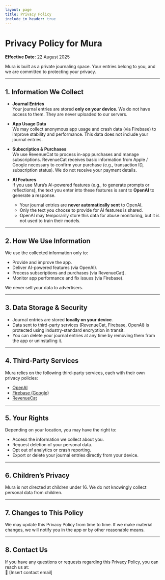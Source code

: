 ```yaml
---
layout: page
title: Privacy Policy
include_in_header: true
---
```


# Privacy Policy for Mura

**Effective Date:** 22 August 2025

Mura is built as a private journaling space. Your entries belong to you, and we are committed to protecting your privacy.

---

## 1. Information We Collect

- **Journal Entries**  
  Your journal entries are stored **only on your device**. We do not have access to them. They are never uploaded to our servers.

- **App Usage Data**  
  We may collect anonymous app usage and crash data (via Firebase) to improve stability and performance. This data does not include your journal entries.

- **Subscription & Purchases**  
  We use RevenueCat to process in-app purchases and manage subscriptions. RevenueCat receives basic information from Apple / Google necessary to confirm your purchase (e.g., transaction ID, subscription status). We do not receive your payment details.

- **AI Features**  
  If you use Mura’s AI-powered features (e.g., to generate prompts or reflections), the text you enter into these features is sent to **OpenAI** to generate a response.  
  - Your journal entries are **never automatically sent** to OpenAI.  
  - Only the text you choose to provide for AI features is shared.  
  - OpenAI may temporarily store this data for abuse monitoring, but it is not used to train their models.

---

## 2. How We Use Information

We use the collected information only to:  
- Provide and improve the app.  
- Deliver AI-powered features (via OpenAI).  
- Process subscriptions and purchases (via RevenueCat).  
- Monitor app performance and fix issues (via Firebase).

We never sell your data to advertisers.

---

## 3. Data Storage & Security

- Journal entries are stored **locally on your device**.  
- Data sent to third-party services (RevenueCat, Firebase, OpenAI) is protected using industry-standard encryption in transit.  
- You can delete your journal entries at any time by removing them from the app or uninstalling it.

---

## 4. Third-Party Services

Mura relies on the following third-party services, each with their own privacy policies:  
- [OpenAI](https://openai.com/policies/privacy-policy)  
- [Firebase (Google)](https://firebase.google.com/support/privacy)  
- [RevenueCat](https://www.revenuecat.com/privacy)

---

## 5. Your Rights

Depending on your location, you may have the right to:  
- Access the information we collect about you.  
- Request deletion of your personal data.  
- Opt out of analytics or crash reporting.  
- Export or delete your journal entries directly from your device.

---

## 6. Children’s Privacy

Mura is not directed at children under 16. We do not knowingly collect personal data from children.

---

## 7. Changes to This Policy

We may update this Privacy Policy from time to time. If we make material changes, we will notify you in the app or by other reasonable means.

---

## 8. Contact Us

If you have any questions or requests regarding this Privacy Policy, you can reach us at:  
📧 [Insert contact email]

